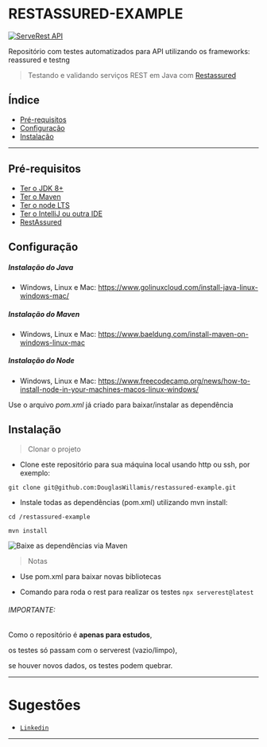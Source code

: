 # RESTASSURED-EXAMPLE

[![ServeRest API](https://img.shields.io/badge/API-ServeRest-green)](https://github.com/PauloGoncalvesBH/ServeRest/)

Repositório com testes automatizados para API utilizando os frameworks: reassured e testng

> Testando e validando serviços REST em Java com
[Restassured](https://github.com/rest-assured/rest-assured)

## Índice

- [Pré-requisitos](#pre-requisitos)
- [Configuração](#configuracao)
- [Instalação](#instalacao)


---

## <a id="pre-requisitos"></a>Pré-requisitos

- [Ter o JDK 8+](https://www.oracle.com/java/technologies/javase-downloads.html)
- [Ter o Maven](https://maven.apache.org/install.html)
- [Ter o node LTS](https://nodejs.org/en/download/)
- [Ter o IntelliJ ou outra IDE](https://www.jetbrains.com/idea/download/)
- [RestAssured](https://github.com/rest-assured/rest-assured/wiki/GettingStarted)

## <a id="configuracao"></a>Configuração

##### Instalação do Java
- Windows, Linux e Mac: https://www.golinuxcloud.com/install-java-linux-windows-mac/

##### Instalação do Maven
- Windows, Linux e Mac: https://www.baeldung.com/install-maven-on-windows-linux-mac

##### Instalação do Node
- Windows, Linux e Mac: https://www.freecodecamp.org/news/how-to-install-node-in-your-machines-macos-linux-windows/

Use o arquivo _pom.xml_ já criado para baixar/instalar as dependência

## <a id="instalacao"></a>Instalação

> Clonar o projeto

- Clone este repositório para sua máquina local usando http ou ssh, por exemplo:

`git clone git@github.com:DouglasWillamis/restassured-example.git`

- Instale todas as dependências (pom.xml) utilizando mvn install:

`cd /restassured-example`

`mvn install`

![Baixe as dependências via Maven](https://thumbs.gfycat.com/EnchantedDeafeningKestrel-size_restricted.gif)

> Notas

- Use pom.xml para baixar novas bibliotecas

- Comando para roda o rest para realizar os testes `npx serverest@latest`

###### IMPORTANTE:
Como o repositório é **apenas para estudos**,

os testes só passam com o serverest (vazio/limpo),

se houver novos dados, os testes podem quebrar.

---

# Sugestões

- <a href="https://www.linkedin.com/in/douglas-willamis/" target="_blank">`Linkedin`</a>

---